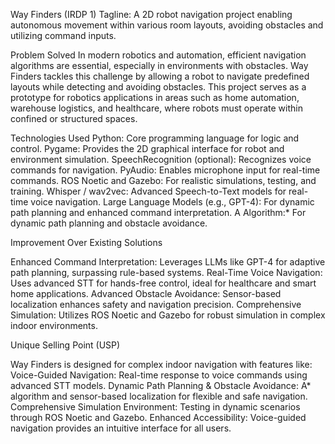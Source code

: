 Way Finders (IRDP 1)
Tagline:
A 2D robot navigation project enabling autonomous movement within various room layouts, avoiding obstacles and utilizing command inputs.

Problem Solved
In modern robotics and automation, efficient navigation algorithms are essential, especially in environments with obstacles. Way Finders tackles this challenge by allowing a robot to navigate predefined layouts while detecting and avoiding obstacles. This project serves as a prototype for robotics applications in areas such as home automation, warehouse logistics, and healthcare, where robots must operate within confined or structured spaces.

Technologies Used
Python: Core programming language for logic and control.
Pygame: Provides the 2D graphical interface for robot and environment simulation.
SpeechRecognition (optional): Recognizes voice commands for navigation.
PyAudio: Enables microphone input for real-time commands.
ROS Noetic and Gazebo: For realistic simulations, testing, and training.
Whisper / wav2vec: Advanced Speech-to-Text models for real-time voice navigation.
Large Language Models (e.g., GPT-4): For dynamic path planning and enhanced command interpretation.
A Algorithm:* For dynamic path planning and obstacle avoidance.

Improvement Over Existing Solutions

Enhanced Command Interpretation: Leverages LLMs like GPT-4 for adaptive path planning, surpassing rule-based systems.
Real-Time Voice Navigation: Uses advanced STT for hands-free control, ideal for healthcare and smart home applications.
Advanced Obstacle Avoidance: Sensor-based localization enhances safety and navigation precision.
Comprehensive Simulation: Utilizes ROS Noetic and Gazebo for robust simulation in complex indoor environments.

Unique Selling Point (USP)

Way Finders is designed for complex indoor navigation with features like:
Voice-Guided Navigation: Real-time response to voice commands using advanced STT models.
Dynamic Path Planning & Obstacle Avoidance: A* algorithm and sensor-based localization for flexible and safe navigation.
Comprehensive Simulation Environment: Testing in dynamic scenarios through ROS Noetic and Gazebo.
Enhanced Accessibility: Voice-guided navigation provides an intuitive interface for all users.
